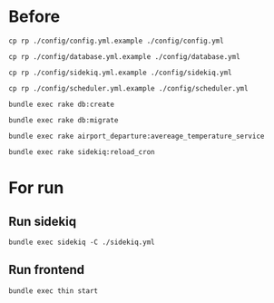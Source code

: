 # Before

`cp rp ./config/config.yml.example ./config/config.yml`

`cp rp ./config/database.yml.example ./config/database.yml`

`cp rp ./config/sidekiq.yml.example ./config/sidekiq.yml`

`cp rp ./config/scheduler.yml.example ./config/scheduler.yml`


`bundle exec rake db:create`

`bundle exec rake db:migrate`

`bundle exec rake airport_departure:avereage_temperature_service`

`bundle exec rake sidekiq:reload_cron`

# For run

## Run sidekiq

`bundle exec sidekiq -C ./sidekiq.yml`

## Run frontend

`bundle exec thin start`
